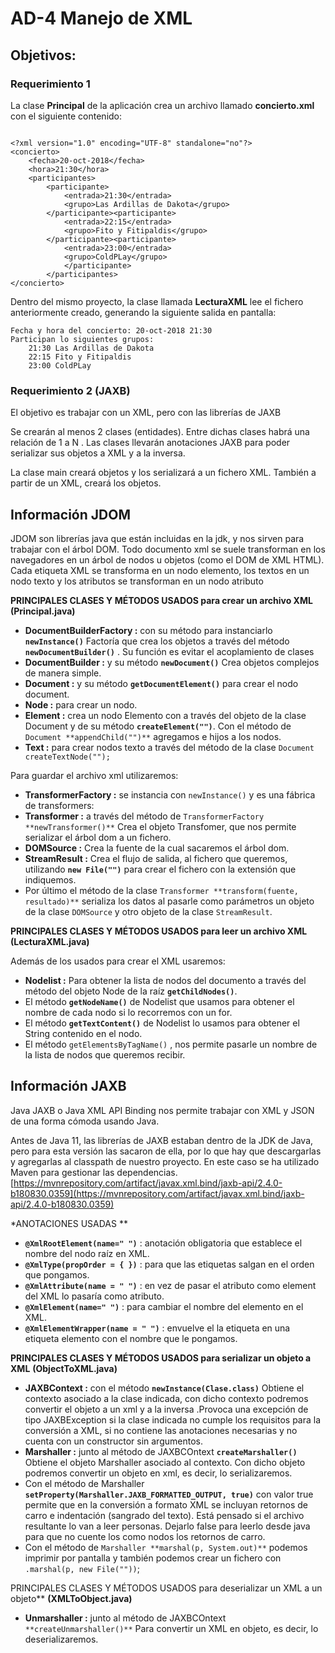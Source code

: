 # AD-4 Manejo de XML

## Objetivos:

### Requerimiento 1

La clase **Principal** de la aplicación crea un archivo llamado **concierto.xml** con el siguiente contenido:

```

<?xml version="1.0" encoding="UTF-8" standalone="no"?>
<concierto>
	<fecha>20-oct-2018</fecha>
	<hora>21:30</hora>
	<participantes>
		<participante>
			<entrada>21:30</entrada>
			<grupo>Las Ardillas de Dakota</grupo>
		</participante><participante>
			<entrada>22:15</entrada>
			<grupo>Fito y Fitipaldis</grupo>
		</participante><participante>
			<entrada>23:00</entrada>
			<grupo>ColdPLay</grupo>
			</participante>
		</participantes>
</concierto>
```

Dentro del mismo proyecto, la clase llamada **LecturaXML** lee el fichero anteriormente creado, generando la siguiente salida en pantalla:

```
Fecha y hora del concierto: 20-oct-2018 21:30
Participan lo siguientes grupos:
    21:30 Las Ardillas de Dakota
    22:15 Fito y Fitipaldis
    23:00 ColdPLay
```

### Requerimiento 2 (JAXB)

El objetivo es trabajar con un XML, pero con las librerías de JAXB

Se crearán al menos 2 clases (entidades). Entre dichas clases habrá una relación de 1 a N . Las clases llevarán anotaciones JAXB para poder serializar sus objetos a XML y a la inversa.

La clase main creará objetos y los serializará a un fichero XML. También a partir de un XML, creará los objetos.

## Información JDOM

JDOM son librerías java que están incluidas en la jdk, y nos sirven para trabajar con el árbol DOM. Todo documento xml se suele transforman en los navegadores en un árbol de nodos u objetos (como el DOM de XML HTML).
Cada etiqueta XML se transforma en un nodo elemento, los textos en un nodo texto y los atributos se transforman en un nodo atributo

**PRINCIPALES CLASES Y MÉTODOS USADOS para crear un archivo XML** **(Principal.java)**

- **DocumentBuilderFactory :** con su método para instanciarlo **`newInstance()`** Factoría que crea los objetos a través del método **`newDocumentBuilder()`** . Su función es evitar el acoplamiento de clases
- **DocumentBuilder :** y su método **`newDocument()`** Crea objetos complejos de manera simple.
- **Document :** y su método **`getDocumentElement()`** para crear el nodo document.
- **Node :** para crear un nodo.
- **Element :** crea un nodo Elemento con a través del objeto de la clase Document y de su método **`createElement("")`**. Con el método de `Document **appendChild("")**` agregamos e hijos a los nodos.
- **Text :** para crear nodos texto a través del método de la clase `Document createTextNode("");`

Para guardar el archivo xml utilizaremos:

- **TransformerFactory :** se instancia con `newInstance()` y es una fábrica de transformers:
- **Transformer :** a través del método de `TransformerFactory **newTransformer()**` Crea el objeto Transfomer, que nos permite serializar el árbol dom a un fichero.
- **DOMSource :** Crea la fuente de la cual sacaremos el árbol dom.
- **StreamResult :** Crea el flujo de salida, al fichero que queremos, utilizando **`new File("")`** para crear el fichero con la extensión que indiquemos.
- Por último el método de la clase `Transformer **transform(fuente, resultado)**` serializa los datos al pasarle como parámetros un objeto de la clase `DOMSource` y otro objeto de la clase `StreamResult`.

**PRINCIPALES CLASES Y MÉTODOS USADOS para leer un archivo XML** **(LecturaXML.java)**

Además de los usados para crear el XML usaremos:

- **Nodelist :** Para obtener la lista de nodos del documento a través del método del objeto Node de la raíz **`getChildNodes()`**.
- El método **`getNodeName()`** de Nodelist que usamos para obtener el nombre de cada nodo si lo recorremos con un for.
- El método **`getTextContent()`** de Nodelist lo usamos para obtener el String contenido en el nodo.
- El método `getElementsByTagName()` , nos permite pasarle un nombre de la lista de nodos que queremos recibir.

## Información JAXB

Java JAXB o Java XML API Binding nos permite trabajar con XML y JSON de una forma cómoda usando Java.

Antes de Java 11, las librerías de JAXB estaban dentro de la JDK de Java, pero para esta versión las sacaron de ella, por lo que hay que descargarlas y agregarlas al classpath de nuestro proyecto. En este caso se ha utilizado Maven para gestionar las dependencias.
[https://mvnrepository.com/artifact/javax.xml.bind/jaxb-api/2.4.0-b180830.0359](https://mvnrepository.com/artifact/javax.xml.bind/jaxb-api/2.4.0-b180830.0359)

*ANOTACIONES USADAS **

- **`@XmlRootElement(name=" ")`** : anotación obligatoria que establece el nombre del nodo raíz en XML.
- **`@XmlType(propOrder = {	})`** : para que las etiquetas salgan en el orden que pongamos.
- **`@XmlAttribute(name = " ")`** : en vez de pasar  el atributo como element del XML lo pasaría como atributo.
- **`@XmlElement(name=" ")`** : para cambiar el nombre del elemento en el XML.
- **`@XmlElementWrapper(name = " ")`** : envuelve el la etiqueta en una etiqueta elemento con el nombre que le pongamos.

**PRINCIPALES CLASES Y MÉTODOS USADOS para serializar un objeto a XML** **(ObjectToXML.java)**

- **JAXBContext :** con el método **`newInstance(Clase.class)`** Obtiene el contexto asociado a la clase indicada, con dicho contexto podremos convertir el objeto a un xml y a la inversa .Provoca una excepción de tipo JAXBException si la clase indicada no cumple los requisitos para la conversión a XML, si no contiene las anotaciones necesarias y no cuenta con un constructor sin argumentos.
- **Marshaller :** junto al método de JAXBCOntext **`createMarshaller()`** Obtiene el objeto Marshaller asociado al contexto. Con dicho objeto podremos convertir un objeto en xml, es decir, lo serializaremos.
- Con el método de Marshaller **`setProperty(Marshaller.JAXB_FORMATTED_OUTPUT, true)`** con valor true permite que en la conversión a formato XML se incluyan retornos de carro e indentación (sangrado del texto). Está pensado si el archivo resultante lo van a leer personas. Dejarlo false para leerlo desde java para que no cuente los como nodos los retornos de carro.
- Con el método de `Marshaller **marshal(p, System.out)**` podemos imprimir por pantalla	y también podemos crear un fichero con `.marshal(p, new File(""))`;

PRINCIPALES CLASES Y MÉTODOS USADOS para deserializar un XML a un objeto** **(XMLToObject.java)**

- **Unmarshaller :** junto al método de JAXBCOntext `**createUnmarshaller()**` Para convertir un XML en objeto, es decir, lo deserializaremos.